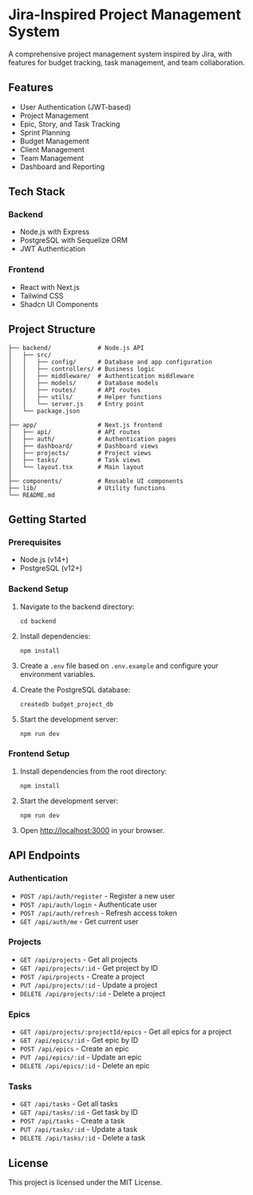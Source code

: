 # Jira-Inspired Project Management System

A comprehensive project management system inspired by Jira, with features for budget tracking, task management, and team collaboration.

## Features

- User Authentication (JWT-based)
- Project Management
- Epic, Story, and Task Tracking
- Sprint Planning
- Budget Management
- Client Management
- Team Management
- Dashboard and Reporting

## Tech Stack

### Backend
- Node.js with Express
- PostgreSQL with Sequelize ORM
- JWT Authentication

### Frontend
- React with Next.js
- Tailwind CSS
- Shadcn UI Components

## Project Structure

```
├── backend/             # Node.js API
│   ├── src/
│   │   ├── config/      # Database and app configuration
│   │   ├── controllers/ # Business logic
│   │   ├── middleware/  # Authentication middleware
│   │   ├── models/      # Database models
│   │   ├── routes/      # API routes
│   │   ├── utils/       # Helper functions
│   │   └── server.js    # Entry point
│   └── package.json
│
├── app/                 # Next.js frontend
│   ├── api/             # API routes
│   ├── auth/            # Authentication pages
│   ├── dashboard/       # Dashboard views
│   ├── projects/        # Project views
│   ├── tasks/           # Task views
│   └── layout.tsx       # Main layout
│
├── components/          # Reusable UI components
├── lib/                 # Utility functions
└── README.md
```

## Getting Started

### Prerequisites
- Node.js (v14+)
- PostgreSQL (v12+)

### Backend Setup

1. Navigate to the backend directory:
   ```
   cd backend
   ```

2. Install dependencies:
   ```
   npm install
   ```

3. Create a `.env` file based on `.env.example` and configure your environment variables.

4. Create the PostgreSQL database:
   ```
   createdb budget_project_db
   ```

5. Start the development server:
   ```
   npm run dev
   ```

### Frontend Setup

1. Install dependencies from the root directory:
   ```
   npm install
   ```

2. Start the development server:
   ```
   npm run dev
   ```

3. Open [http://localhost:3000](http://localhost:3000) in your browser.

## API Endpoints

### Authentication
- `POST /api/auth/register` - Register a new user
- `POST /api/auth/login` - Authenticate user
- `POST /api/auth/refresh` - Refresh access token
- `GET /api/auth/me` - Get current user

### Projects
- `GET /api/projects` - Get all projects
- `GET /api/projects/:id` - Get project by ID
- `POST /api/projects` - Create a project
- `PUT /api/projects/:id` - Update a project
- `DELETE /api/projects/:id` - Delete a project

### Epics
- `GET /api/projects/:projectId/epics` - Get all epics for a project
- `GET /api/epics/:id` - Get epic by ID
- `POST /api/epics` - Create an epic
- `PUT /api/epics/:id` - Update an epic
- `DELETE /api/epics/:id` - Delete an epic

### Tasks
- `GET /api/tasks` - Get all tasks
- `GET /api/tasks/:id` - Get task by ID
- `POST /api/tasks` - Create a task
- `PUT /api/tasks/:id` - Update a task
- `DELETE /api/tasks/:id` - Delete a task

## License

This project is licensed under the MIT License. 